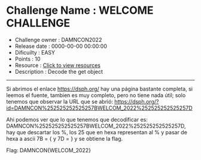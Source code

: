 # Challenge Name : WELCOME CHALLENGE

- Challenge owner : DAMNCON2022
- Release date : 0000-00-00 00:00:00
- Dificuilty : EASY
- Points : 10
- Resource : [Click to view resources](https://dsph.org/?id=DAMNCON%252525252525257BWELCOM_2022%252525252525257D)
- Description : Decode the get object

---

Si abrimos el enlace https://dsph.org/ hay una página bastante completa, si leemos el fuente, tambien es muy completo, pero no tiene nada útil; solo tenemos que observar la URL que se abrió: https://dsph.org/?id=DAMNCON%252525252525257BWELCOM_2022%252525252525257D

Ahi podemos ver que lo que tenemos que decodificar es: DAMNCON%252525252525257BWELCOM_2022%252525252525257D, hay que descartar los %, los 25 que en hexa representan al % y pasar de hexa a ascii 7B = { y 7D = } y se obtiene la flag.

Flag: DAMNCON{WELCOM_2022}